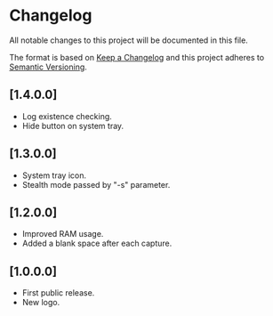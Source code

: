 # Changelog
All notable changes to this project will be documented in this file.

The format is based on [Keep a Changelog](http://keepachangelog.com/en/1.0.0/)
and this project adheres to [Semantic Versioning](http://semver.org/spec/v2.0.0.html).

## [1.4.0.0]
- Log existence checking.
- Hide button on system tray.

## [1.3.0.0]
- System tray icon.
- Stealth mode passed by "-s" parameter.

## [1.2.0.0]
- Improved RAM usage.
- Added a blank space after each capture.

## [1.0.0.0]
- First public release.
- New logo.
